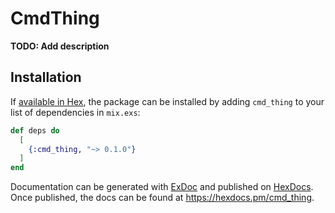 # CmdThing

**TODO: Add description**

## Installation

If [available in Hex](https://hex.pm/docs/publish), the package can be installed
by adding `cmd_thing` to your list of dependencies in `mix.exs`:

```elixir
def deps do
  [
    {:cmd_thing, "~> 0.1.0"}
  ]
end
```

Documentation can be generated with [ExDoc](https://github.com/elixir-lang/ex_doc)
and published on [HexDocs](https://hexdocs.pm). Once published, the docs can
be found at <https://hexdocs.pm/cmd_thing>.

